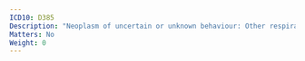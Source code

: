 ```yaml
---
ICD10: D385
Description: "Neoplasm of uncertain or unknown behaviour: Other respiratory organs"
Matters: No
Weight: 0
---
```


